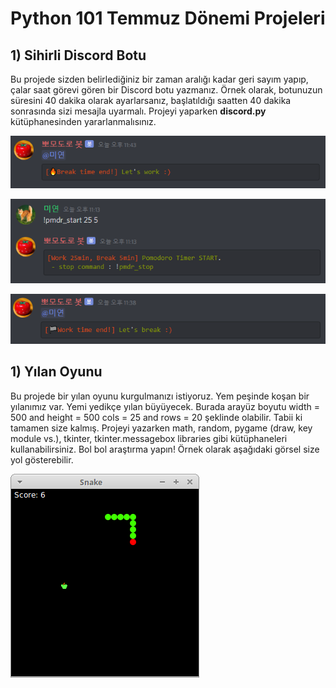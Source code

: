 # Python 101 Temmuz Dönemi Projeleri

## 1) Sihirli Discord Botu

Bu projede sizden belirlediğiniz bir zaman aralığı kadar geri sayım yapıp, çalar saat görevi gören bir Discord botu yazmanız. Örnek olarak, botunuzun süresini 40 dakika olarak ayarlarsanız, başlatıldığı saatten 40 dakika sonrasında sizi mesajla uyarmalı. Projeyi yaparken **discord.py** kütüphanesinden yararlanmalısınız.

![img](figures/PomodoroBot.jpg)

![img](figures/PomodoroBot2.jpg)

![img](figures/PomodoroBot3.jpg)

## 1) Yılan Oyunu

Bu projede bir yılan oyunu kurgulmanızı istiyoruz. Yem peşinde koşan bir yılanımız var. Yemi yedikçe yılan büyüyecek. Burada arayüz boyutu width = 500 and height = 500
cols = 25 and rows = 20 şeklinde olabilir. Tabii ki tamamen size kalmış. Projeyi yazarken math, random, pygame (draw, key module vs.), tkinter, tkinter.messagebox libraries
gibi kütüphaneleri kullanabilirsiniz. Bol bol araştırma yapın! Örnek olarak aşağıdaki görsel size yol gösterebilir.

![img](figures/snake.png)

